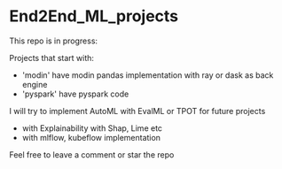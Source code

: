 # End2End_ML_projects 

This repo is in progress:

Projects that start with:
- 'modin' have modin pandas implementation with ray or dask as back engine
- 'pyspark' have pyspark code

I will try to implement AutoML with EvalML or TPOT for future projects

- with Explainability with Shap, Lime etc
- with mlflow, kubeflow implementation

Feel free to leave a comment or star the repo

